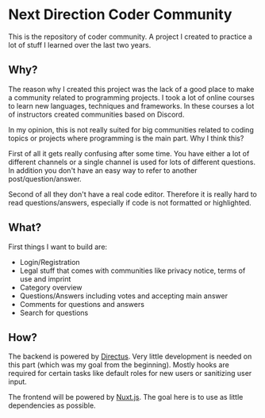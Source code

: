 # Next Direction Coder Community

This is the repository of coder community. A project I created to practice a lot of stuff I learned over the last two years.

## Why?

The reason why I created this project was the lack of a good place to make a community related to programming projects. I took a lot of online courses to learn new languages, techniques and frameworks. In these courses a lot of instructors created communities based on Discord.

In my opinion, this is not really suited for big communities related to coding topics or projects where programming is the main part. Why I think this? 

First of all it gets really confusing after some time. You have either a lot of different channels or a single channel is used for lots of different questions. In addition you don't have an easy way to refer to another post/question/answer.

Second of all they don't have a real code editor. Therefore it is really hard to read questions/answers, especially if code is not formatted or highlighted.

## What?

First things I want to build are:
* Login/Registration
* Legal stuff that comes with communities like privacy notice, terms of use and imprint
* Category overview
* Questions/Answers including votes and accepting main answer
* Comments for questions and answers
* Search for questions

## How?

The backend is powered by [Directus](https://directus.io/). Very little development is needed on this part (which was my goal from the beginning). Mostly hooks are required for certain tasks like default roles for new users or sanitizing user input.

The frontend will be powered by [Nuxt.js](https://nuxtjs.org/). The goal here is to use as little dependencies as possible.
